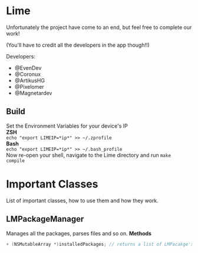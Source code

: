 # Lime
Unfortunately the project have come to an end, 
but feel free to complete our work!

(You'll have to credit all the developers in the app though!!)

Developers:
- @EvenDev
- @Coronux
- @ArtikusHG
- @Pixelomer
- @Magnetardev

## Build
Set the Environment Variables for your device's IP  
**ZSH**  
```echo "export LIMEIP=*ip*" >> ~/.zprofile```  
**Bash**  
```echo "export LIMEIP=*ip*" >> ~/.bash_profile```  
Now re-open your shell, navigate to the Lime directory and run ```make compile```

# Important Classes
List of important classes, how to use them and how they work.

## LMPackageManager
Manages all the packages, parses files and so on.
**Methods**
```objectivec
+ (NSMutableArray *)installedPackages; // returns a list of LMPacakge's with all installed packages
```
